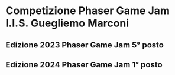 # Competizione Phaser Game Jam I.I.S. Guegliemo Marconi
## Edizione 2023 Phaser Game Jam 5° posto
## Edizione 2024 Phaser Game Jam 1° posto
